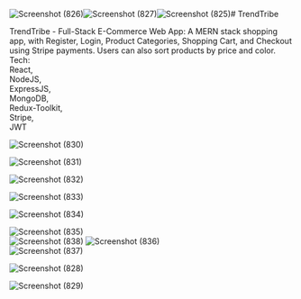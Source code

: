 ![Screenshot (826)](https://github.com/purnamrita/TrendTribe/assets/90690424/b5025998-a8cd-4a8c-abf1-a4a7ecada0df)![Screenshot (827)](https://github.com/purnamrita/TrendTribe/assets/90690424/e8c35b3a-09a2-4220-9bbc-01faee1a8609)![Screenshot (825)](https://github.com/purnamrita/TrendTribe/assets/90690424/f90bb147-45a0-4a53-bea2-2974b1aad367)# TrendTribe

TrendTribe - Full-Stack E-Commerce Web App: A MERN stack shopping app, with Register, Login, Product
Categories, Shopping Cart, and Checkout using Stripe payments. Users can also sort products by price and color.
Tech:  
React,  
NodeJS,  
ExpressJS,  
MongoDB,  
Redux-Toolkit,  
Stripe,  
JWT   

![Screenshot (830)](https://github.com/purnamrita/TrendTribe/assets/90690424/926c4519-3759-4209-ae14-75f8784c2a6b)

![Screenshot (831)](https://github.com/purnamrita/TrendTribe/assets/90690424/3d152852-dfe9-4306-a294-0b421858da67)  

![Screenshot (832)](https://github.com/purnamrita/TrendTribe/assets/90690424/4b9e76c0-a04f-4d64-a3a4-6c71bf9c6387)  


![Screenshot (833)](https://github.com/purnamrita/TrendTribe/assets/90690424/1d96d9fd-ab22-4ad5-8024-0b98c7c1b20a)


![Screenshot (834)](https://github.com/purnamrita/TrendTribe/assets/90690424/815884a6-b531-4f98-aba1-36250f890a59)




![Screenshot (835)](https://github.com/purnamrita/TrendTribe/assets/90690424/6b9f5f6e-8af3-42f9-bed9-8ed5a181a72f)  
![Screenshot (838)](https://github.com/purnamrita/TrendTribe/assets/90690424/6b81a049-92bd-43f2-8d3f-faf8cc04d79c) 
![Screenshot (836)](https://github.com/purnamrita/TrendTribe/assets/90690424/b3a1ffd3-8a92-449b-b71f-12e69334af50)  
![Screenshot (837)](https://github.com/purnamrita/TrendTribe/assets/90690424/8f95eba8-c2db-4458-9191-5ab4026ac7f4)  

![Screenshot (828)](https://github.com/purnamrita/TrendTribe/assets/90690424/5a3ab9c5-18cb-40ce-a938-e7cb13c51dab)  


![Screenshot (829)](https://github.com/purnamrita/TrendTribe/assets/90690424/fca53214-0b89-4945-926a-dfc2613820da)






